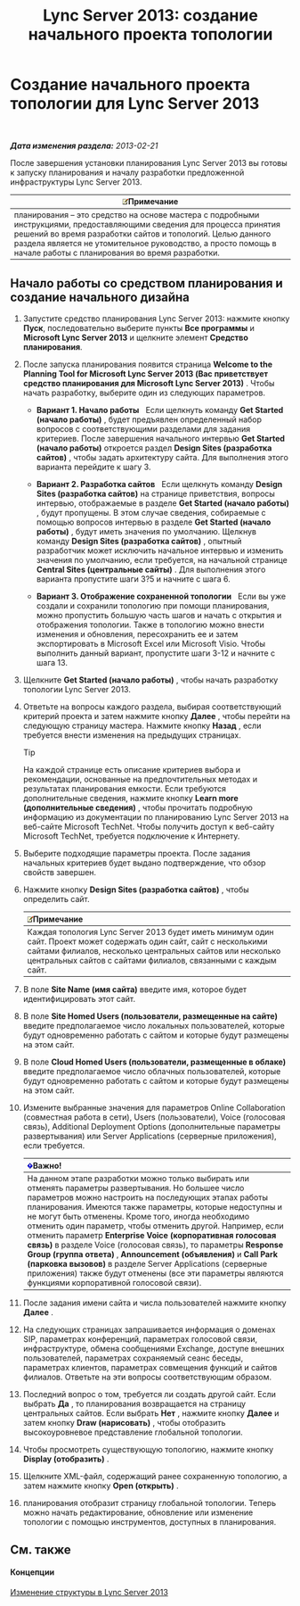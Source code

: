 ﻿---
title: 'Lync Server 2013: создание начального проекта топологии'
TOCTitle: Создание начального проекта
ms:assetid: f3131153-de14-41be-b1e6-7d4bb0191af1
ms:mtpsurl: https://technet.microsoft.com/ru-ru/library/Gg615047(v=OCS.15)
ms:contentKeyID: 52058504
ms.date: 05/19/2016
mtps_version: v=OCS.15
ms.translationtype: HT
---

# Создание начального проекта топологии для Lync Server 2013

 

_**Дата изменения раздела:** 2013-02-21_

После завершения установки планирования Lync Server 2013 вы готовы к запуску планирования и началу разработки предложенной инфраструктуры Lync Server 2013.

<table>
<thead>
<tr class="header">
<th><img src="images/Gg398412.note(OCS.15).gif" title="note" alt="note" />Примечание</th>
</tr>
</thead>
<tbody>
<tr class="odd">
<td>планирования – это средство на основе мастера с подробными инструкциями, предоставляющими сведения для процесса принятия решений во время разработки сайтов и топологий. Целью данного раздела является не утомительное руководство, а просто помощь в начале работы с планирования во время разработки.</td>
</tr>
</tbody>
</table>


## Начало работы со средством планирования и создание начального дизайна

1.  Запустите средство планирования Lync Server 2013: нажмите кнопку **Пуск**, последовательно выберите пункты **Все программы** и **Microsoft Lync Server 2013** и щелкните элемент **Средство планирования**.

2.  После запуска планирования появится страница **Welcome to the Planning Tool for Microsoft Lync Server 2013 (Вас приветствует средство планирования для Microsoft Lync Server 2013)** . Чтобы начать разработку, выберите один из следующих параметров.
    
      - **Вариант 1. Начало работы**   Если щелкнуть команду **Get Started (начало работы)** , будет предъявлен определенный набор вопросов с соответствующими разделами для задания критериев. После завершения начального интервью **Get Started (начало работы)** откроется раздел **Design Sites (разработка сайтов)** , чтобы задать архитектуру сайта. Для выполнения этого варианта перейдите к шагу 3.
    
      - **Вариант 2. Разработка сайтов**   Если щелкнуть команду **Design Sites (разработка сайтов)** на странице приветствия, вопросы интервью, отображаемые в разделе **Get Started (начало работы)** , будут пропущены. В этом случае сведения, собираемые с помощью вопросов интервью в разделе **Get Started (начало работы)** , будут иметь значения по умолчанию. Щелкнув команду **Design Sites (разработка сайтов)** , опытный разработчик может исключить начальное интервью и изменить значения по умолчанию, если требуется, на начальной странице **Central Sites (центральные сайты)** . Для выполнения этого варианта пропустите шаги 3?5 и начните с шага 6.
    
      - **Вариант 3. Отображение сохраненной топологии**   Если вы уже создали и сохранили топологию при помощи планирования, можно пропустить большую часть шагов и начать с открытия и отображения топологии. Также в топологию можно внести изменения и обновления, пересохранить ее и затем экспортировать в Microsoft Excel или Microsoft Visio. Чтобы выполнить данный вариант, пропустите шаги 3-12 и начните с шага 13.

3.  Щелкните **Get Started (начало работы)** , чтобы начать разработку топологии Lync Server 2013.

4.  Ответьте на вопросы каждого раздела, выбирая соответствующий критерий проекта и затем нажмите кнопку **Далее** , чтобы перейти на следующую страницу мастера. Нажмите кнопку **Назад** , если требуется внести изменения на предыдущих страницах.
    

    > [!TIP]
    > На каждой странице есть описание критериев выбора и рекомендации, основанные на предпочтительных методах и результатах планирования емкости. Если требуются дополнительные сведения, нажмите кнопку <STRONG>Learn more (дополнительные сведения)</STRONG> , чтобы прочитать подробную информацию из документации по планированию Lync Server 2013 на веб-сайте Microsoft TechNet. Чтобы получить доступ к веб-сайту Microsoft TechNet, требуется подключение к Интернету.



5.  Выберите подходящие параметры проекта. После задания начальных критериев будет выдано подтверждение, что обзор свойств завершен.

6.  Нажмите кнопку **Design Sites (разработка сайтов)** , чтобы определить сайт.
    
    <table>
    <thead>
    <tr class="header">
    <th><img src="images/Gg398412.note(OCS.15).gif" title="note" alt="note" />Примечание</th>
    </tr>
    </thead>
    <tbody>
    <tr class="odd">
    <td>Каждая топология Lync Server 2013 будет иметь минимум один сайт. Проект может содержать один сайт, сайт с несколькими сайтами филиалов, несколько центральных сайтов или несколько центральных сайтов с сайтами филиалов, связанными с каждым сайт.</td>
    </tr>
    </tbody>
    </table>


7.  В поле **Site Name (имя сайта)** введите имя, которое будет идентифицировать этот сайт.

8.  В поле **Site Homed Users (пользователи, размещенные на сайте)** введите предполагаемое число локальных пользователей, которые будут одновременно работать с сайтом и которые будут размещены на этом сайт.

9.  В поле **Cloud Homed Users (пользователи, размещенные в облаке)** введите предполагаемое число облачных пользователей, которые будут одновременно работать с сайтом и которые будут размещены на этом сайт.

10. Измените выбранные значения для параметров Online Collaboration (совместная работа в сети), Users (пользователи), Voice (голосовая связь), Additional Deployment Options (дополнительные параметры развертывания) или Server Applications (серверные приложения), если требуется.
    
    <table>
    <thead>
    <tr class="header">
    <th><img src="images/JJ618369.important(OCS.15).gif" title="important" alt="important" />Важно!</th>
    </tr>
    </thead>
    <tbody>
    <tr class="odd">
    <td>На данном этапе разработки можно только выбирать или отменять параметры развертывания. Но большее число параметров можно настроить на последующих этапах работы планирования. Имеются также параметры, которые недоступны и не могут быть отменены. Кроме того, иногда необходимо отменить один параметр, чтобы отменить другой. Например, если отменить параметр <strong>Enterprise Voice (корпоративная голосовая связь)</strong> в разделе Voice (голосовая связь), то параметры <strong>Response Group (группа ответа)</strong> , <strong>Announcement (объявления)</strong> и <strong>Call Park (парковка вызовов)</strong> в разделе Server Applications (серверные приложения) также будут отменены (все эти параметры являются функциями корпоративной голосовой связи).</td>
    </tr>
    </tbody>
    </table>


11. После задания имени сайта и числа пользователей нажмите кнопку **Далее** .

12. На следующих страницах запрашивается информация о доменах SIP, параметрах конференций, параметрах голосовой связи, инфраструктуре, обмена сообщениями Exchange, доступе внешних пользователей, параметрах сохраняемый сеанс беседы, параметрах клиентов, параметрах совмещения функций и сайтов филиалов. Ответьте на эти вопросы соответствующим образом.

13. Последний вопрос о том, требуется ли создать другой сайт. Если выбрать **Да** , то планирования возвращается на страницу центральных сайтов. Если выбрать **Нет** , нажмите кнопку **Далее** и затем кнопку **Draw (нарисовать)** , чтобы отобразить высокоуровневое представление глобальной топологии.

14. Чтобы просмотреть существующую топологию, нажмите кнопку **Display (отобразить)** .

15. Щелкните XML-файл, содержащий ранее сохраненную топологию, а затем нажмите кнопку **Open (открыть)** .

16. планирования отобразит страницу глобальной топологии. Теперь можно начать редактирование, обновление или изменение топологии с помощью инструментов, доступных в планирования.

## См. также

#### Концепции

[Изменение структуры в Lync Server 2013](lync-server-2013-editing-the-design.md)

